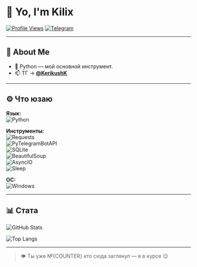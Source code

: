 # 👋 Yo, I'm Kilix  

[![Profile Views](https://komarev.com/ghpvc/?username=KilixKilik&label=PROFILE+VIEWS&color=ff69b4&style=flat-square)](https://github.com/KilixKilik)
[![Telegram](https://img.shields.io/badge/Telegram-@KerikushK-2CA5E0?style=flat-square&logo=telegram&logoColor=white)](https://t.me/KerikushK)

---

## 🚀 About Me

- 🐍 Python — мой основной инструмент.
- 📫 ТГ → **[@KerikushK](https://t.me/KerikushK)**

---

## ⚙️ Что юзаю

**Язык:**  
![Python](https://img.shields.io/badge/Python-3.10%2B-3776AB?style=for-the-badge&logo=python&logoColor=white)

**Инструменты:**  
![Requests](https://img.shields.io/badge/Requests-HTTP-ff69b4?style=flat-square&logo=python&logoColor=white)  
![PyTelegramBotAPI](https://img.shields.io/badge/Telebot-Bot_Framework-2CA5E0?style=flat-square&logo=telegram&logoColor=white)  
![SQLite](https://img.shields.io/badge/SQLite-Database-003B57?style=flat-square&logo=sqlite&logoColor=white)  
![BeautifulSoup](https://img.shields.io/badge/BeautifulSoup-HTML_Parser-55acee?style=flat-square&logo=python&logoColor=white)  
![AsyncIO](https://img.shields.io/badge/AsyncIO-Concurrency-8A2BE2?style=flat-square&logo=python&logoColor=white)  
![Sleep](https://img.shields.io/badge/time.sleep(∞)-Chill_Mode-777777?style=flat-square&logo=github&logoColor=white)

**ОС:**  
![Windows](https://img.shields.io/badge/Windows-11-0078D6?style=for-the-badge&logo=windows&logoColor=white)

---

## 📊 Стата

![GitHub Stats](https://github-readme-stats.vercel.app/api?username=KilixKilik&show_icons=true&theme=radical)

![Top Langs](https://github-readme-stats.vercel.app/api/top-langs/?username=KilixKilik&layout=compact&theme=radical)

---

> 👁️ Ты уже №{COUNTER} кто сюда заглянул — я в курсе 😉
